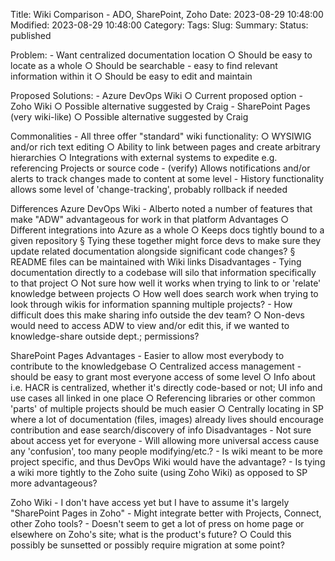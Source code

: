 Title: Wiki Comparison - ADO, SharePoint, Zoho
Date: 2023-08-29 10:48:00
Modified: 2023-08-29 10:48:00
Category: 
Tags: 
Slug: 
Summary: 
Status: published


Problem:
	- Want centralized documentation location
		○ Should be easy to locate as a whole
		○ Should be searchable - easy to find relevant information within it
		○ Should be easy to edit and maintain

Proposed Solutions:
	- Azure DevOps Wiki
		○ Current proposed option
	- Zoho Wiki
		○ Possible alternative suggested by Craig
	- SharePoint Pages (very wiki-like)
		○ Possible alternative suggested by Craig

Commonalities
	- All three offer "standard" wiki functionality:
		○ WYSIWIG and/or rich text editing
		○ Ability to link between pages and create arbitrary hierarchies
		○ Integrations with external systems to expedite e.g. referencing Projects or source code
	- (verify) Allows notifications and/or alerts to track changes made to content at some level
	- History functionality allows some level of 'change-tracking', probably rollback if needed

Differences
Azure DevOps Wiki
	- Alberto noted a number of features that make "ADW" advantageous for work in that platform
Advantages
		○ Different integrations into Azure as a whole
		○ Keeps docs tightly bound to a given repository
			§ Tying these together might force devs to make sure they update related documentation alongside significant code changes?
			§ README files can be maintained with Wiki links
Disadvantages
	- Tying documentation directly to a codebase will silo that information specifically to that project
		○ Not sure how well it works when trying to link to or 'relate' knowledge between projects
		○ How well does search work when trying to look through wikis for information spanning multiple projects?
	- How difficult does this make sharing info outside the dev team?
		○ Non-devs would need to access ADW to view and/or edit this, if we wanted to knowledge-share outside dept.; permissions?

SharePoint Pages
Advantages
	- Easier to allow most everybody to contribute to the knowledgebase
		○ Centralized access management - should be easy to grant most everyone access of some level
		○ Info about i.e. HACR is centralized, whether it's directly code-based or not; UI info and use cases all linked in one place
		○ Referencing libraries or other common 'parts' of multiple projects should be much easier
		○ Centrally locating in SP where a lot of documentation (files, images) already lives should encourage contribution and ease search/discovery of info
Disadvantages
	- Not sure about access yet for everyone
	- Will allowing more universal access cause any 'confusion', too many people modifying/etc.?
	- Is wiki meant to be more project specific, and thus DevOps Wiki would have the advantage?
	- Is tying a wiki more tightly to the Zoho suite (using Zoho Wiki) as opposed to SP more advantageous?

Zoho Wiki
	- I don't have access yet but I have to assume it's largely "SharePoint Pages in Zoho"
	- Might integrate better with Projects, Connect, other Zoho tools?
	- Doesn't seem to get a lot of press on home page or elsewhere on Zoho's site; what is the product's future?
		○ Could this possibly be sunsetted or possibly require migration at some point?
	
